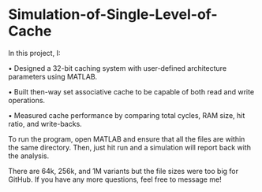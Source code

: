 # Simulation-of-Single-Level-of-Cache

In this project, I:

• Designed a 32-bit caching system with user-defined architecture parameters using MATLAB.

• Built then-way set associative cache to be capable of both read and write operations.

• Measured cache performance by comparing total cycles, RAM size, hit ratio, and write-backs.

To run the program, open MATLAB and ensure that all the files are within the same directory. Then, just hit run and a simulation will report back with the analysis.

There are 64k, 256k, and 1M variants but the file sizes were too big for GitHub. If you have any more questions, feel free to message me!
